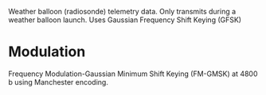 Weather balloon (radiosonde) telemetry data. Only transmits during a weather balloon launch. Uses Gaussian Frequency Shift Keying (GFSK)

# Modulation
Frequency Modulation-Gaussian Minimum Shift Keying (FM-GMSK) at 4800 b using Manchester encoding.